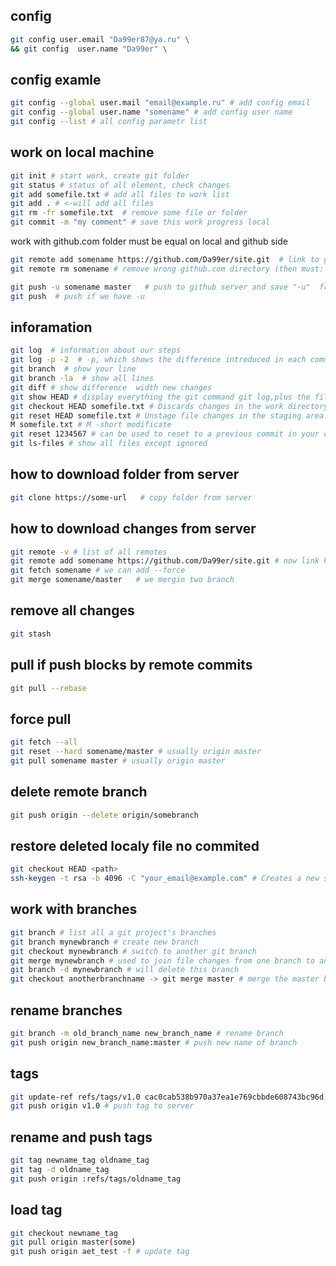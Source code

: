 ## config

```sh
git config user.email "Da99er87@ya.ru" \
&& git config  user.name "Da99er" \ 
```
## config examle
```sh
git config --global user.mail "email@example.ru" # add config email
git config --global user.name "somename" # add config user name
git config --list # all config parametr list
```

## work on local machine
```sh
git init # start work, create git folder
git status # status of all element, check changes
git add somefile.txt # add all files to work list
git add . # <-will add all files
git rm -fr somefile.txt  # remove some file or folder
git commit -m "my comment" # save this work progress local
```

work with github.com
folder must be equal on local and github side
```sh
git remote add somename https://github.com/Da99er/site.git  # link to github.com directory
git remote rm somename # remove wrong github.com directory (then must: remote add somename http:// )
```

```sh
git push -u somename master   # push to github server and save "-u"  from->to
git push  # push if we have -u
```
## inforamation
```sh
git log  # information about our steps
git log -p -2  # -p, which shows the difference introduced in each commit. 2, which limits the output to only the last two entries
git branch  # show your line 
git branch -la  # show all lines 
git diff # show difference  width new changes
git show HEAD # display everything the git command git log,plus the file changes
git checkout HEAD somefile.txt # Discards changes in the work directory will restore the file in your working directory to look exactly as it did when you last made a commit
git reset HEAD somefile.txt # Unstage file changes in the staging area. remove all changes from history and working directory
M somefile.txt # M -short modificate
git reset 1234567 # can be used to reset to a previous commit in your commit history. go to previous commit
git ls-files # show all files except ignored
```

## how to download folder from server
```sh
git clone https://some-url   # copy folder from server
```

## how to download changes from server
```sh
git remote -v # list of all remotes
git remote add somename https://github.com/Da99er/site.git # now link have little name
git fetch somename # we can add --force
git merge somename/master   # we mergin two branch
```

## remove all changes
```sh
git stash
```

## pull if push blocks by remote commits
```sh
git pull --rebase
```

## force pull
```sh
git fetch --all 
git reset --hard somename/master # usually origin master
git pull somename master # usually origin master
```

## delete remote branch
```sh
git push origin --delete origin/somebranch
```

## restore deleted localy file no commited
```sh
git checkout HEAD <path>
ssh-keygen -t rsa -b 4096 -C "your_email@example.com" # Creates a new ssh key, using the provided email as a label
```

## work with branches 
```sh
git branch # list all a git project's branches 
git branch mynewbranch # create new branch 
git checkout mynewbranch # switch to another git branch 
git merge mynewbranch # used to join file changes from one branch to another 
git branch -d mynewbranch # will delete this branch 
git checkout anotherbranchname -> git merge master # merge the master branch into the feature (anotherbranchname) branch 
```

## rename branches 
```sh
git branch -m old_branch_name new_branch_name # rename branch 
git push origin new_branch_name:master # push new name of branch 
```

## tags 
```sh
git update-ref refs/tags/v1.0 cac0cab538b970a37ea1e769cbbde608743bc96d # create or update tag 
git push origin v1.0 # push tag to server  
```

## rename and push tags 
```sh
git tag newname_tag oldname_tag
git tag -d oldname_tag
git push origin :refs/tags/oldname_tag
```

## load tag 
```sh
git checkout newname_tag
git pull origin master(some)
git push origin aet_test -f # update tag 
```
